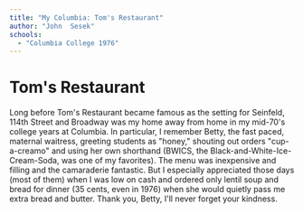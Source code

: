 ```yaml
---
title: "My Columbia: Tom's Restaurant"
author: "John  Sesek"
schools:
  - "Columbia College 1976"
---
```


# Tom's Restaurant

Long before Tom's Restaurant became famous as the setting for Seinfeld, 114th Street and Broadway was my home away from home in my mid-70's college years at Columbia.  In particular, I remember Betty, the fast paced, maternal waitress, greeting students as "honey," shouting out orders "cup-a-creamo" and using her own shorthand (BWICS, the Black-and-White-Ice-Cream-Soda, was one of my favorites).  The menu was inexpensive and filling and the camaraderie fantastic.  But I especially appreciated those days (most of them) when I was low on cash and ordered only  lentil soup and bread for dinner (35 cents, even in 1976) when she would quietly pass me extra bread and butter.  Thank you, Betty, I'll never forget your kindness.
